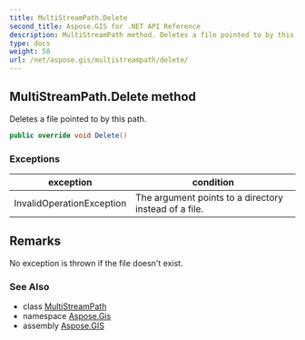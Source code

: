 ```yaml
---
title: MultiStreamPath.Delete
second_title: Aspose.GIS for .NET API Reference
description: MultiStreamPath method. Deletes a file pointed to by this path
type: docs
weight: 50
url: /net/aspose.gis/multistreampath/delete/
---
```

## MultiStreamPath.Delete method

Deletes a file pointed to by this path.

```csharp
public override void Delete()
```

### Exceptions

| exception | condition |
| --- | --- |
| InvalidOperationException | The argument points to a directory instead of a file. |

## Remarks

No exception is thrown if the file doesn't exist.

### See Also

* class [MultiStreamPath](../)
* namespace [Aspose.Gis](../../multistreampath/)
* assembly [Aspose.GIS](../../../)


